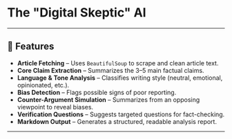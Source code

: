 # The "Digital Skeptic" AI


---

## 📌 Features
- **Article Fetching** – Uses `BeautifulSoup` to scrape and clean article text.
- **Core Claim Extraction** – Summarizes the 3–5 main factual claims.
- **Language & Tone Analysis** – Classifies writing style (neutral, emotional, opinionated, etc.).
- **Bias Detection** – Flags possible signs of poor reporting.
- **Counter-Argument Simulation** – Summarizes from an opposing viewpoint to reveal biases.
- **Verification Questions** – Suggests targeted questions for fact-checking.
- **Markdown Output** – Generates a structured, readable analysis report.

---
